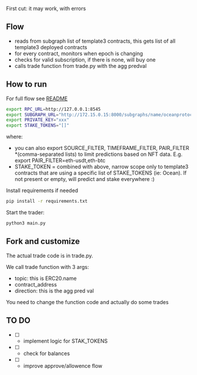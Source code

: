First cut: it may work, with errors

## Flow
- reads from subgraph list of template3 contracts, this gets list of all template3 deployed contracts
- for every contract, monitors when epoch is changing
- checks for valid subscription, if there is none, will buy one
- calls trade function from trade.py with the agg predval


## How to run

For full flow see [README](https://github.com/oceanprotocol/pdr-trueval/blob/main/README_local_full_flow.md)

```bash
export RPC_URL=http://127.0.0.1:8545
export SUBGRAPH_URL="http://172.15.0.15:8000/subgraphs/name/oceanprotocol/ocean-subgraph"
export PRIVATE_KEY="xxx"
export STAKE_TOKENS="[]"
```
where:
  - you can also export SOURCE_FILTER, TIMEFRAME_FILTER, PAIR_FILTER *(comma-separated lists) to limit predictions based on NFT data. E.g. export PAIR_FILTER=eth-usdt,eth-btc
  - STAKE_TOKEN = combined with above, narrow scope only to template3 contracts that are using a specific list of STAKE_TOKENS (ie: Ocean). If not present or empty, will predict and stake everywhere :)

Install requirements if needed
```bash
pip install -r requirements.txt
```

Start the trader:
```bash
python3 main.py
```

## Fork and customize
  The actual trade code is in trade.py.

  We call trade function with 3 args:
   - topic:  this is ERC20.name
   - contract_address
   - direction:  this is the agg pred val


  You need to change the function code and actually do some trades

## TO DO
  - [ ]  - implement logic for STAK_TOKENS
  - [ ]  - check for balances
  - [ ]  - improve approve/allowence flow

